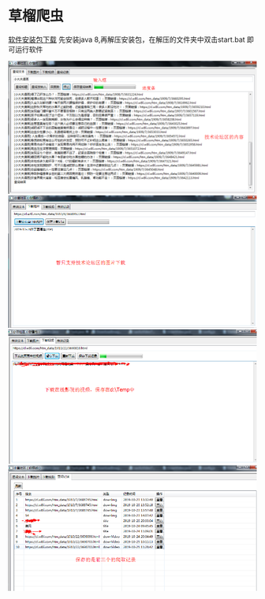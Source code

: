 # 草榴爬虫

 [软件安装包下载](https://github.com/zsdnishishui/uploadImg/blob/master/Desktop.zip)      先安装java 8,再解压安装包，在解压的文件夹中双击start.bat 即可运行软件
 
![image](https://github.com/zsdnishishui/uploadImg/blob/master/tilte.png)
![image](https://github.com/zsdnishishui/uploadImg/blob/master/downImg.png)
![image](https://github.com/zsdnishishui/uploadImg/blob/master/downVideo.png)
![image](https://github.com/zsdnishishui/uploadImg/blob/master/record.png)
